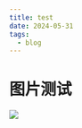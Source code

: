 ```yaml
---
title: test
date: 2024-05-31
tags:
  - blog
---
```

# 图片测试


![](image-20240531022503237.png)













